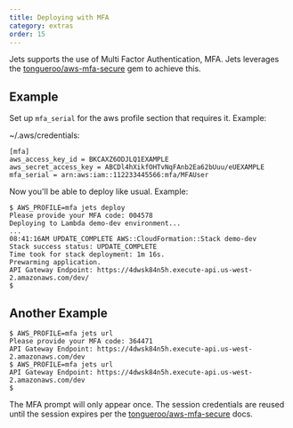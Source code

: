 ```yaml
---
title: Deploying with MFA
category: extras
order: 15
---
```


Jets supports the use of Multi Factor Authentication, MFA.  Jets leverages the [tongueroo/aws-mfa-secure](https://github.com/tongueroo/aws-mfa-secure) gem to achieve this.

## Example

Set up `mfa_serial` for the aws profile section that requires it. Example:

~/.aws/credentials:

    [mfa]
    aws_access_key_id = BKCAXZ6ODJLQ1EXAMPLE
    aws_secret_access_key = ABCDl4hXikfOHTvNqFAnb2Ea62bUuu/eUEXAMPLE
    mfa_serial = arn:aws:iam::112233445566:mfa/MFAUser

Now you'll be able to deploy like usual. Example:

    $ AWS_PROFILE=mfa jets deploy
    Please provide your MFA code: 004578
    Deploying to Lambda demo-dev environment...
    ...
    08:41:16AM UPDATE_COMPLETE AWS::CloudFormation::Stack demo-dev
    Stack success status: UPDATE_COMPLETE
    Time took for stack deployment: 1m 16s.
    Prewarming application.
    API Gateway Endpoint: https://4dwsk84n5h.execute-api.us-west-2.amazonaws.com/dev/
    $

## Another Example

    $ AWS_PROFILE=mfa jets url
    Please provide your MFA code: 364471
    API Gateway Endpoint: https://4dwsk84n5h.execute-api.us-west-2.amazonaws.com/dev
    $ AWS_PROFILE=mfa jets url
    API Gateway Endpoint: https://4dwsk84n5h.execute-api.us-west-2.amazonaws.com/dev
    $

The MFA prompt will only appear once. The session credentials are reused until the session expires per the [tongueroo/aws-mfa-secure](https://github.com/tongueroo/aws-mfa-secure) docs.

